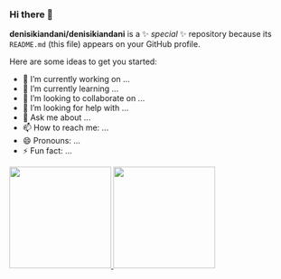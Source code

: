 ### Hi there 👋

**denisikiandani/denisikiandani** is a ✨ _special_ ✨ repository because its `README.md` (this file) appears on your GitHub profile.

Here are some ideas to get you started:

- 🔭 I’m currently working on ...
- 🌱 I’m currently learning ...
- 👯 I’m looking to collaborate on ...
- 🤔 I’m looking for help with ...
- 💬 Ask me about ...
- 📫 How to reach me: ...
- 😄 Pronouns: ...
- ⚡ Fun fact: ...

<p align="left">
<a href="https://github.com/denisikiandani">
  <img height="180em" src="https://github-readme-stats-eight-theta.vercel.app/api?username=denisikiandani&show_icons=true&theme=algolia&include_all_commits=true&count_private=true"/>
  <img height="180em" src="https://github-readme-stats-eight-theta.vercel.app/api/top-langs/?username=denisikiandani&layout=compact&langs_count=8&theme=algolia"/>
</a>
</p>
